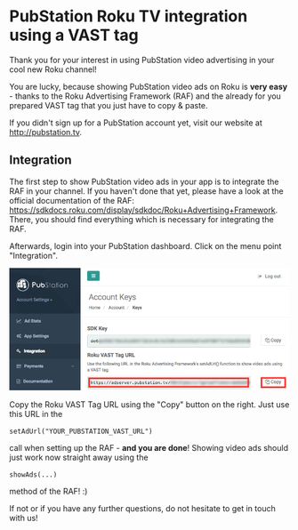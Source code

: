 PubStation Roku TV integration using a VAST tag
============================================

Thank you for your interest in using PubStation video advertising in your cool new Roku channel!

You are lucky, because showing PubStation video ads on Roku is **very easy** - thanks to the Roku Advertising Framework (RAF)
and the already for you prepared VAST tag that you just have to copy & paste.

If you didn't sign up for a PubStation account yet, visit our website at http://pubstation.tv.

Integration
-----------

The first step to show PubStation video ads in your app is to integrate the RAF in your channel. If you haven't done that yet,
please have a look at the official documentation of the RAF: https://sdkdocs.roku.com/display/sdkdoc/Roku+Advertising+Framework.
There, you should find everything which is necessary for integrating the RAF.

Afterwards, login into your PubStation dashboard. Click on the menu point "Integration".

![Copy items](images/roku_vast_url.png)

Copy the Roku VAST Tag URL using the "Copy" button on the right. Just use this URL in the


```brightscript
setAdUrl("YOUR_PUBSTATION_VAST_URL")
```

call when setting up the RAF - **and you are done**! Showing video ads should just work now straight away using the

```brightscript
showAds(...)
```

method of the RAF! :)

If not or if you have any further questions, do not hesitate to get in touch with us!
